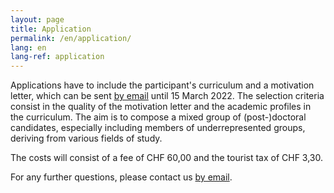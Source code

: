 ```yaml
---
layout: page
title: Application
permalink: /en/application/
lang: en
lang-ref: application
---
```


Applications have to include the participant's curriculum and a motivation letter, which can be sent [by email] until 15 March 2022. The selection criteria consist in the quality of the motivation letter and the academic profiles in the curriculum. The aim is to compose a mixed group of (post-)doctoral candidates, especially including members of underrepresented groups, deriving from various fields of study. 

The costs will consist of a fee of CHF 60,00 and the tourist tax of CHF 3,30. 

For any further questions, please contact us [by email].

[by email]: spaziooltreiconfini.22@gmail.com
